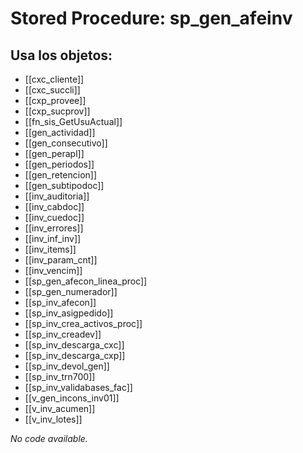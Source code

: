 # Stored Procedure: sp_gen_afeinv

## Usa los objetos:
- [[cxc_cliente]]
- [[cxc_succli]]
- [[cxp_provee]]
- [[cxp_sucprov]]
- [[fn_sis_GetUsuActual]]
- [[gen_actividad]]
- [[gen_consecutivo]]
- [[gen_perapl]]
- [[gen_periodos]]
- [[gen_retencion]]
- [[gen_subtipodoc]]
- [[inv_auditoria]]
- [[inv_cabdoc]]
- [[inv_cuedoc]]
- [[inv_errores]]
- [[inv_inf_inv]]
- [[inv_items]]
- [[inv_param_cnt]]
- [[inv_vencim]]
- [[sp_gen_afecon_linea_proc]]
- [[sp_gen_numerador]]
- [[sp_inv_afecon]]
- [[sp_inv_asigpedido]]
- [[sp_inv_crea_activos_proc]]
- [[sp_inv_creadev]]
- [[sp_inv_descarga_cxc]]
- [[sp_inv_descarga_cxp]]
- [[sp_inv_devol_gen]]
- [[sp_inv_trn700]]
- [[sp_inv_validabases_fac]]
- [[v_gen_incons_inv01]]
- [[v_inv_acumen]]
- [[v_inv_lotes]]

*No code available.*
